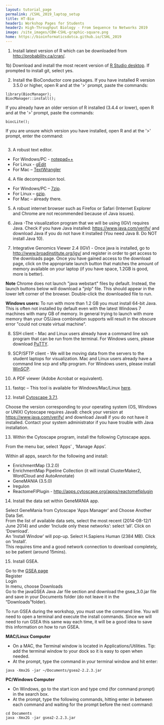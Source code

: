 ```yaml
---
layout: tutorial_page
permalink: /CSHL_2019_laptop_setup
title: HT-Bio
header1: Workshop Pages for Students
header2: High-Throughput Biology - From Sequence to Networks 2019
image: /site_images/CBW-CSHL-graphic-square.png
home: https://bioinformaticsdotca.github.io/CSHL_2019
---
```


1) Install latest version of R which can be downloaded from http://probability.ca/cran/.

1b) Download and install the most recent version of [R Studio desktop](http://www.rstudio.com/).  If prompted to install git, select yes.

2) Install the BioConductor core packages. If you have installed R version 3.5.0 or higher, open R and at the '>' prompt, paste the commands:
 
```install.packages("BiocManager");
library(BiocManager);
BiocManager::install();
```

If you already have an older version of R installed (3.4.4 or lower), open R and at the '>' prompt, paste the commands:

```source("http://bioconductor.org/biocLite.R");
biocLite();
```

If you are unsure which version you have installed, open R and at the '>' prompt, enter the command:

```version;
```


3) A robust text editor.   

* For Windows/PC - [notepad++](http://notepad-plus-plus.org/)  
* For Linux - [gEdit](http://projects.gnome.org/gedit/)  
* For Mac – [TextWrangler](http://www.barebones.com/products/textwrangler/download.html)

4) A file decompression tool.  

* For Windows/PC – [7zip](http://www.7-zip.org/).  
* For Linux – [gzip](http://www.gzip.org).   
* For Mac – already there.

5) A robust internet browser such as Firefox or Safari (Internet Explorer and Chrome are not recommended because of Java issues).

6) Java -The visualization program that we will be using (IGV) requires Java. Check if you have Java installed: https://www.java.com/verify/ and download Java if you do not have it installed (You need Java 8. Do NOT install Java 10).

7) Integrative Genomics Viewer 2.4 (IGV) - Once java is installed, go to http://www.broadinstitute.org/igv/ and register in order to get access to the downloads page. Once you have gained access to the download page, click on the appropriate launch button that matches the amount of memory available on your laptop (if you have space, 1.2GB is good, more is better).   

**Note** Chrome does not launch "java webstart" files by default. Instead, the launch buttons below will download a "jnlp" file. This should appear in the lower left corner of the browser. Double-click the downloaded file to run.   

**Windows users:** To run with more than 1.2 GB you must install 64-bit Java. This is often not installed by default even with the latest Windows 7 machines with many GB of memory. In general trying to launch with more memory than your OS/Java combination supports will result in the obscure error "could not create virtual machine".

8) SSH client - Mac and Linux users already have a command line ssh program that can be run from the terminal. For Windows users, please download [PuTTY](http://www.chiark.greenend.org.uk/~sgtatham/putty/download.html).  

9) SCP/SFTP client - We will be moving data from the servers to the student laptops for visualization. Mac and Linux users already have a command line scp and sftp program. For Windows users, please install [WinSCP](http://winscp.net/eng/download.php).

10) A PDF viewer (Adobe Acrobat or equivalent).

11) fastqc – This tool is available for Windows/Mac/Linux [here](http://www.bioinformatics.babraham.ac.uk/projects/fastqc/).

12) Install [Cytoscape 3.7.1](https://cytoscape.org/download-platforms.html).  

Choose the version corresponding to your operating system (OS, Windows or UNIX) 
Cytoscape requires Java8: check your version at  https://www.java.com/verify/ and download Java8 if you do not have it installed. Contact your system administrator if you have trouble with Java installation. 

13) Within the Cytoscape program, install the following Cytoscape apps.  

From the menu bar, select ‘Apps’ , ‘Manage Apps’.
 
Within all apps, search for the following and install:  

 * EnrichmentMap (3.2.0)
 * EnrichmentMap Pipeline Collection (it will install ClusterMaker2, WordCloud and AutoAnnotate) 
 * GeneMANIA (3.5.0)
 * Iregulon  
 * ReactomeFIPlugin - http://apps.cytoscape.org/apps/reactomefiplugin  
 
 
14) Install the data set within GeneMANIA app.

Select GeneMania from Cytoscape 'Apps Manager' and Choose Another Data Set.  
From the list of available data sets, select the most recent (2014-08-12/1 June 2014) and under ‘Include only these networks’: select ‘all’. Click on ‘Download’.  
An ‘Install Window’ will pop-up. Select H.Sapiens Human (2384 MB). Click on ‘Install’.  
This requires time and a good network connection to download completely, so be patient (around 15mins).  

  
15) Install GSEA.  

Go to the [GSEA page](http://www.broadinstitute.org/gsea/index.jsp)    
Register  
Login  
In menu, choose Downloads  
Go to the javaGSEA Java Jar file section and download the gsea_3.0.jar file and save in your Documents folder (do not leave it in the “Downloads”folder).  
 
To run GSEA during the workshop, you must use the command line. You will need to open a terminal and execute the install commands. Since we will need to run GSEA this same way each time, it will be a good idea to save this information on how to run GSEA.
 
**MAC/Linux Computer** 

* On a MAC, the Terminal window is located in Applications/Utilities. Tip: add the terminal window to your dock so it is easy to open when needed.  
* At the prompt, type the command in your terminal window and hit enter:

```
java -Xmx2G -jar ~/Documents/gsea2-2.2.3.jar
```

**PC/Windows Computer** 

* On Windows, go to the start icon and type cmd (for command prompt) in the search box.  
* At the prompt, type the following commands, hitting enter in between each command and waiting for the prompt before the next command:

```
cd Documents
java -Xmx2G -jar gsea2-2.2.3.jar
```
